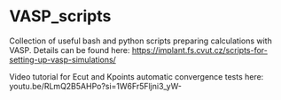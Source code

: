 # VASP_scripts
Collection of useful bash and python scripts preparing calculations with VASP.
Details can be found here: https://implant.fs.cvut.cz/scripts-for-setting-up-vasp-simulations/

Video tutorial for Ecut and Kpoints automatic convergence tests here: youtu.be/RLmQ2B5AHPo?si=1W6Fr5Fljni3_yW-

